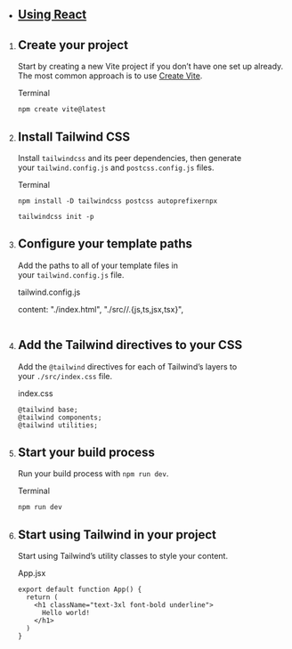 - ## [Using React](https://tailwindcss.com/docs/guides/vite#react)
    

1. ## Create your project
    
    Start by creating a new Vite project if you don’t have one set up already. The most common approach is to use [Create Vite](https://vitejs.dev/guide/#scaffolding-your-first-vite-project).
    
    Terminal
    
    ```
    npm create vite@latest
    ```
    
2. ## Install Tailwind CSS
    
    Install `tailwindcss` and its peer dependencies, then generate your `tailwind.config.js` and `postcss.config.js` files.
    
    Terminal
    
    ```
    npm install -D tailwindcss postcss autoprefixernpx 
    
    ```

      ```
    tailwindcss init -p 
    
    ```

1. ## Configure your template paths
    
    Add the paths to all of your template files in your `tailwind.config.js` file.
    
    tailwind.config.js
    
   
      content: 
        "./index.html",
        "./src//.{js,ts,jsx,tsx}",
    
    ```
    
4. ## Add the Tailwind directives to your CSS
    
    Add the `@tailwind` directives for each of Tailwind’s layers to your `./src/index.css` file.
    
    index.css
    
    ```
    @tailwind base;
    @tailwind components;
    @tailwind utilities;
    ```
    
5. ## Start your build process
    
    Run your build process with `npm run dev`.
    
    Terminal
    
    ```
    npm run dev
    ```
    
6. ## Start using Tailwind in your project
    
    Start using Tailwind’s utility classes to style your content.
    
    App.jsx
    
    ```
    export default function App() {
      return (
        <h1 className="text-3xl font-bold underline">
          Hello world!
        </h1>
      )
    }
    ```
